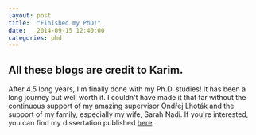 ```yaml
---
layout: post
title:  "Finished my PhD!"
date:   2014-09-15 12:40:00
categories: phd
---
```

## All these blogs are credit to Karim.
After 4.5 long years, I'm finally done with my Ph.D. studies! It has been a long journey but well worth it. I couldn't have 
made it that far without the continuous support of my amazing supervisor Ondřej Lhoták and the support of 
my family, especially my wife, Sarah Nadi. If you're interested, you can find my dissertation published [here][phd].

[phd]:      /publications/#theses

